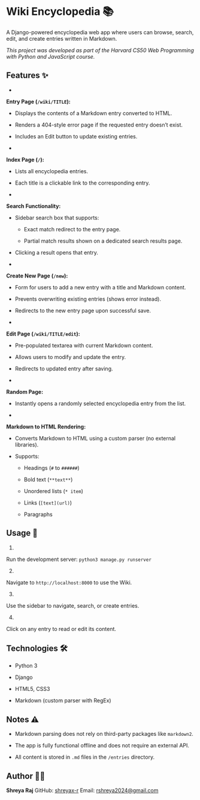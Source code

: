 # Wiki Encyclopedia 📚
 
A Django-powered encyclopedia web app where users can browse, search, edit, and create entries written in Markdown.
 
*This project was developed as part of the Harvard CS50 Web Programming with Python and JavaScript course.*
  
## Features ✨
 
 
-  
**Entry Page (`/wiki/TITLE`):**
 
 
  - Displays the contents of a Markdown entry converted to HTML.
 
  - Renders a 404-style error page if the requested entry doesn’t exist.
 
  - Includes an Edit button to update existing entries.
 

 
 
-  
**Index Page (`/`):**
 
 
  - Lists all encyclopedia entries.
 
  - Each title is a clickable link to the corresponding entry.
 

 
 
-  
**Search Functionality:**
 
 
  - Sidebar search box that supports: 
 
    - Exact match redirect to the entry page.
 
    - Partial match results shown on a dedicated search results page.
 

 
 
  - Clicking a result opens that entry.
 

 
 
-  
**Create New Page (`/new`):**
 
 
  - Form for users to add a new entry with a title and Markdown content.
 
  - Prevents overwriting existing entries (shows error instead).
 
  - Redirects to the new entry page upon successful save.
 

 
 
-  
**Edit Page (`/wiki/TITLE/edit`):**
 
 
  - Pre-populated textarea with current Markdown content.
 
  - Allows users to modify and update the entry.
 
  - Redirects to updated entry after saving.
 

 
 
-  
**Random Page:**
 
 
  - Instantly opens a randomly selected encyclopedia entry from the list.
 

 
 
-  
**Markdown to HTML Rendering:**
 
 
  - Converts Markdown to HTML using a custom parser (no external libraries).
 
  - Supports: 
 
    - Headings (`#` to `######`)
 
    - Bold text (`**text**`)
 
    - Unordered lists (`* item`)
 
    - Links (`[text](url)`)
 
    - Paragraphs
 

 
 

 
 

  
## Usage 🚀
 
 
1.  
Run the development server:
 `python3 manage.py runserver ` 
 
2.  
Navigate to `http://localhost:8000` to use the Wiki.
 
 
3.  
Use the sidebar to navigate, search, or create entries.
 
 
4.  
Click on any entry to read or edit its content.
 
 

  
## Technologies 🛠️
 
 
- Python 3
 
- Django
 
- HTML5, CSS3
 
- Markdown (custom parser with RegEx)
 

  
## Notes ⚠️
 
 
- Markdown parsing does not rely on third-party packages like `markdown2`.
 
- The app is fully functional offline and does not require an external API.
 
- All content is stored in `.md` files in the `/entries` directory.
 

  
## Author 👩‍💻
 
**Shreya Raj** GitHub: [shreyax-r](https://github.com/shreyax-r) Email: rshreya2024@gmail.com
